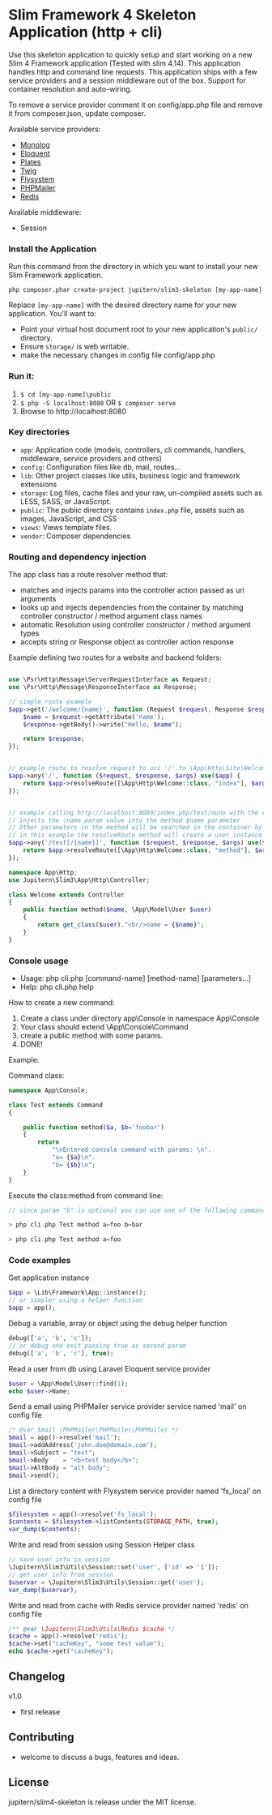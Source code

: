 # Slim Framework 4 Skeleton Application (http + cli)

Use this skeleton application to quickly setup and start working on a new Slim 4 Framework application (Tested with slim 4.14).
This application handles http and command line requests.
This application ships with a few service providers and a session middleware out of the box.
Support for container resolution and auto-wiring.

To remove a service provider comment it on config/app.php file and remove it from composer.json, update composer.

Available service providers:

* [Monolog](https://github.com/Seldaek/monolog)
* [Eloquent](https://github.com/illuminate/database)
* [Plates](https://github.com/thephpleague/plates)
* [Twig](https://github.com/twigphp/Twig)
* [Flysystem](https://github.com/thephpleague/flysystem)
* [PHPMailer](https://github.com/PHPMailer/PHPMailer)
* [Redis](https://github.com/predis/predis)

Available middleware:

* Session

### Install the Application

Run this command from the directory in which you want to install your new Slim Framework application.

    php composer.phar create-project jupitern/slim3-skeleton [my-app-name]

Replace `[my-app-name]` with the desired directory name for your new application. You'll want to:

* Point your virtual host document root to your new application's `public/` directory.
* Ensure `storage/` is web writable.
* make the necessary changes in config file config/app.php

### Run it:

1. `$ cd [my-app-name]\public`
2. `$ php -S localhost:8080` OR `$ composer serve`
3. Browse to http://localhost:8080


### Key directories

* `app`:        Application code (models, controllers, cli commands, handlers, middleware, service providers and others)
* `config`:     Configuration files like db, mail, routes...
* `lib`:        Other project classes like utils, business logic and framework extensions
* `storage`:    Log files, cache files and your raw, un-compiled assets such as LESS, SASS, or JavaScript.
* `public`:     The public directory contains `index.php` file, assets such as images, JavaScript, and CSS
* `views`:      Views template files.
* `vendor`:     Composer dependencies

### Routing and dependency injection

The app class has a route resolver method that:
* matches and injects params into the controller action passed as uri arguments
* looks up and injects dependencies from the container by matching controller constructor / method argument class names
* automatic Resolution using controller constructor / method argument types
* accepts string or Response object as controller action response

Example defining two routes for a website and backend folders:

```php

use \Psr\Http\Message\ServerRequestInterface as Request;
use \Psr\Http\Message\ResponseInterface as Response;

// simple route example
$app->get('/welcome/{name}', function (Request $request, Response $response, $args) {
	$name = $request->getAttribute('name');
	$response->getBody()->write("Hello, $name");

	return $response;
});


// example route to resolve request to uri '/' to \App\Http\Site\Welcome::index
$app->any('/', function ($request, $response, $args) use($app) {
	return $app->resolveRoute([\App\Http\Welcome::class, "index"], $args);
});


// example calling http://localhost:8080/index.php/test/nuno with the route bellow
// injects the :name param value into the method $name parameter
// Other parameters in the method will be searched in the container by classname or automatically resolved
// in this example the resolveRoute method will create a user instance and inject it in the controller method
$app->any('/test[/{name}]', function ($request, $response, $args) use($app) {
	return $app->resolveRoute([\App\Http\Welcome::class, "method"], $args);
});

namespace App\Http;
use Jupitern\Slim3\App\Http\Controller;

class Welcome extends Controller
{
	public function method($name, \App\Model\User $user)
	{
	    return get_class($user)."<br/>name = {$name}";
	}
}

```

### Console usage

* Usage: php cli.php [command-name] [method-name] [parameters...]
* Help: php cli.php help

How to create a new command:
 1. Create a class under directory app\Console in namespace App\Console
 2. Your class should extend \App\Console\Command
 3. create a public method with some params.
 4. DONE!

Example:

Command class:
```php
namespace App\Console;

class Test extends Command
{

	public function method($a, $b='foobar')
	{
		return
			"\nEntered console command with params: \n".
			"a= {$a}\n".
			"b= {$b}\n";
	}
}
```

Execute the class:method from command line:

```php
// since param "b" is optional you can use one of the following commands

> php cli.php Test method a=foo b=bar

> php cli.php Test method a=foo
```

### Code examples

Get application instance
```php
$app = \Lib\Framework\App::instance();
// or simpler using a helper function
$app = app();
```

Debug a variable, array or object using the debug helper function
```php
debug(['a', 'b', 'c']);
// or debug and exit passing true as second param
debug(['a', 'b', 'c'], true);
```


Read a user from db using Laravel Eloquent service provider
```php
$user = \App\Model\User::find(1);
echo $user->Name;
```

Send a email using PHPMailer service provider service named 'mail' on config file
```php
/* @var $mail \PHPMailer\PHPMailer\PHPMailer */
$mail = app()->resolve('mail');
$mail->addAddress('john.doe@domain.com');
$mail->Subject = "test";
$mail->Body    = "<b>test body</b>";
$mail->AltBody = "alt body";
$mail->send();
```

List a directory content with Flysystem service provider named 'fs_local' on config file
```php
$filesystem = app()->resolve('fs_local');
$contents = $filesystem->listContents(STORAGE_PATH, true);
var_dump($contents);
```

Write and read from session using Session Helper class
```php
// save user info in session
\Jupitern\Slim3\Utils\Session::set('user', ['id' => '1']);
// get user info from session
$uservar = \Jupitern\Slim3\Utils\Session::get('user');
var_dump($uservar);
```

Write and read from cache with Redis service provider named 'redis' on config file
```php
/** @var \Jupitern\Slim3\Utils\Redis $cache */
$cache = app()->resolve('redis');
$cache->set("cacheKey", "some test value");
echo $cache->get("cacheKey");
```

## Changelog

v1.0
 - first release

## Contributing

 - welcome to discuss a bugs, features and ideas.

## License

jupitern/slim4-skeleton is release under the MIT license.
